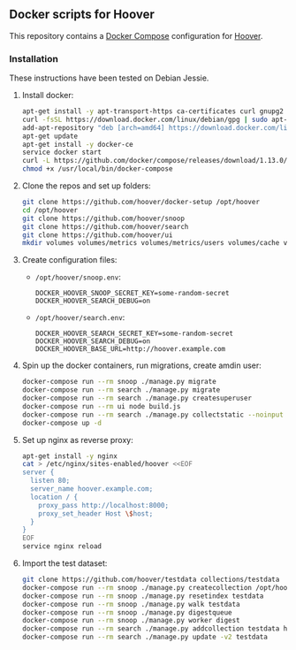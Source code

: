 ## Docker scripts for Hoover
This repository contains a [Docker Compose](https://docs.docker.com/compose/)
configuration for [Hoover](https://hoover.github.io).

### Installation
These instructions have been tested on Debian Jessie.

1. Install docker:

    ```bash
    apt-get install -y apt-transport-https ca-certificates curl gnupg2 software-properties-common
    curl -fsSL https://download.docker.com/linux/debian/gpg | sudo apt-key add -
    add-apt-repository "deb [arch=amd64] https://download.docker.com/linux/debian $(lsb_release -cs) stable"
    apt-get update
    apt-get install -y docker-ce
    service docker start
    curl -L https://github.com/docker/compose/releases/download/1.13.0/docker-compose-`uname -s`-`uname -m` > /usr/local/bin/docker-compose
    chmod +x /usr/local/bin/docker-compose
    ```

2. Clone the repos and set up folders:

    ```bash
    git clone https://github.com/hoover/docker-setup /opt/hoover
    cd /opt/hoover
    git clone https://github.com/hoover/snoop
    git clone https://github.com/hoover/search
    git clone https://github.com/hoover/ui
    mkdir volumes volumes/metrics volumes/metrics/users volumes/cache volumes/cache/archive volumes/cache/msg volumes/cache/pst collections
    ```

3. Create configuration files:

    * `/opt/hoover/snoop.env`:

        ```env
        DOCKER_HOOVER_SNOOP_SECRET_KEY=some-random-secret
        DOCKER_HOOVER_SEARCH_DEBUG=on
        ```

    * `/opt/hoover/search.env`:

        ```env
        DOCKER_HOOVER_SEARCH_SECRET_KEY=some-random-secret
        DOCKER_HOOVER_SEARCH_DEBUG=on
        DOCKER_HOOVER_BASE_URL=http://hoover.example.com
        ```

4. Spin up the docker containers, run migrations, create amdin user:

    ```bash
    docker-compose run --rm snoop ./manage.py migrate
    docker-compose run --rm search ./manage.py migrate
    docker-compose run --rm search ./manage.py createsuperuser
    docker-compose run --rm ui node build.js
    docker-compose run --rm search ./manage.py collectstatic --noinput
    docker-compose up -d
    ```

5. Set up nginx as reverse proxy:

    ```bash
    apt-get install -y nginx
    cat > /etc/nginx/sites-enabled/hoover <<EOF
    server {
      listen 80;
      server_name hoover.example.com;
      location / {
        proxy_pass http://localhost:8000;
        proxy_set_header Host \$host;
      }
    }
    EOF
    service nginx reload
    ```

6. Import the test dataset:

    ```bash
    git clone https://github.com/hoover/testdata collections/testdata
    docker-compose run --rm snoop ./manage.py createcollection /opt/hoover/collections/testdata/data testdata testdata testdata testdata
    docker-compose run --rm snoop ./manage.py resetindex testdata
    docker-compose run --rm snoop ./manage.py walk testdata
    docker-compose run --rm snoop ./manage.py digestqueue
    docker-compose run --rm snoop ./manage.py worker digest
    docker-compose run --rm search ./manage.py addcollection testdata http://snoop:8001/testdata/json
    docker-compose run --rm search ./manage.py update -v2 testdata
    ```

